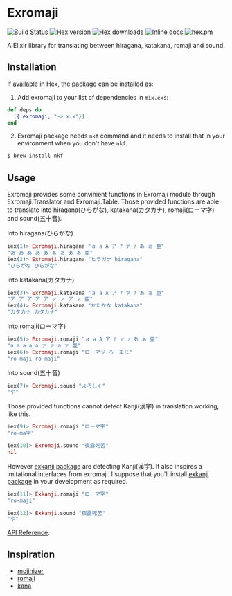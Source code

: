 # Exromaji

[![Build Status](http://img.shields.io/travis/ikeikeikeike/exromaji.svg?style=flat-square)](http://travis-ci.org/ikeikeikeike/exromaji)
[![Hex version](https://img.shields.io/hexpm/v/exromaji.svg "Hex version")](https://hex.pm/packages/exromaji)
[![Hex downloads](https://img.shields.io/hexpm/dt/exromaji.svg "Hex downloads")](https://hex.pm/packages/exromaji)
[![Inline docs](https://inch-ci.org/github/ikeikeikeike/exromaji.svg)](http://inch-ci.org/github/ikeikeikeike/exromaji)
[![hex.pm](https://img.shields.io/hexpm/l/ltsv.svg)](https://github.com/ikeikeikeike/exromaji/blob/master/LICENSE)

A Elixir library for translating between hiragana, katakana, romaji and sound.


## Installation

If [available in Hex](https://hex.pm/docs/publish), the package can be installed as:

  1. Add exromaji to your list of dependencies in `mix.exs`:

  ```elixir
  def deps do
    [{:exromaji, "~> x.x"}]
  end
  ```

  2. Exromaji package needs `nkf` command and it needs to install that in your environment when you don't have `nkf`.

  ```zsh
  $ brew install nkf
  ```

## Usage

Exromaji provides some convinient functions in Exromaji module through Exromaji.Translator and Exromaji.Table.
Those provided functions are able to translate into hiragana(ひらがな), katakana(カタカナ), romaji(ローマ字) and sound(五十音).

Into hiragana(ひらがな)
```Elixir
iex(1)> Exromaji.hiragana "ａ a A ア ｱ ァ ｧ あ ぁ 亜"
"あ あ あ あ あ ぁ ぁ あ ぁ 亜"
iex(2)> Exromaji.hiragana "ヒラガナ hiragana"
"ひらがな ひらがな"
```

Into katakana(カタカナ)
```Elixir
iex(3)> Exromaji.katakana "ａ a A ア ｱ ァ ｧ あ ぁ 亜"
"ア ア ア ア ア ァ ァ ア ァ 亜"
iex(4)> Exromaji.katakana "かたかな katakana"
"カタカナ カタカナ"
```

Into romaji(ローマ字)
```Elixir
iex(5)> Exromaji.romaji "ａ a A ア ｱ ァ ｧ あ ぁ 亜"
"a a a a a ァ ァ a ァ 亜"
iex(6)> Exromaji.romaji "ローマジ ろーまじ"
"ro-maji ro-maji"
```

Into sound(五十音)
```Elixir
iex(7)> Exromaji.sound "よろしく"
"や"
```

Those provided functions cannot detect Kanji(漢字) in translation working, like this.

```Elixir
iex(9)> Exromaji.romaji "ローマ字"
"ro-ma字"
```

```Elixir
iex(10)> Exromaji.sound "夜露死苦"
nil
```

However [exkanji package](https://github.com/ikeikeikeike/exkanji) are detecting Kanji(漢字). It also inspires a imitational interfaces from exromaji.
I suppose that you'll install [exkanji package](https://github.com/ikeikeikeike/exkanji) in your development as required.

```Elixir
iex(11)> Exkanji.romaji "ローマ字"
"ro-maji"
```

```Elixir
iex(12)> Exkanji.sound "夜露死苦"
"や"
```

[API Reference](http://hexdocs.pm/exromaji/api-reference.html).


## Inspiration

- [mojinizer](https://github.com/ikayzo/mojinizer)
- [romaji](https://github.com/makimoto/romaji)
- [kana](https://github.com/gojp/kana)
